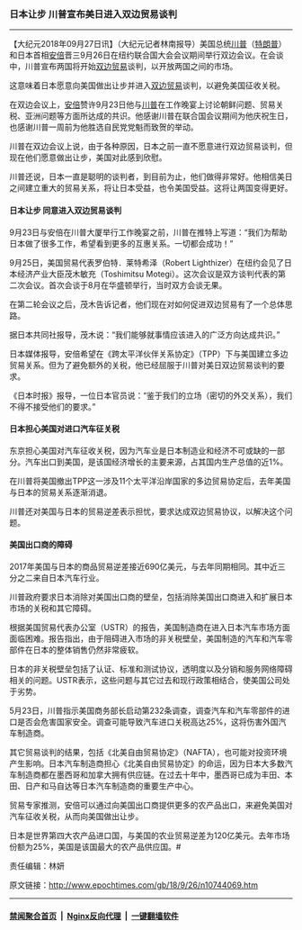 ### 日本让步 川普宣布美日进入双边贸易谈判
------------------------

<p>【大纪元2018年09月27日讯】（大纪元记者林南报导）美国总统<a href="http://www.epochtimes.com/gb/tag/%E5%B7%9D%E6%99%AE.html">川普</a>（<a href="http://www.epochtimes.com/gb/tag/%E7%89%B9%E6%9C%97%E6%99%AE.html">特朗普</a>）和日本首相<a href="http://www.epochtimes.com/gb/tag/%E5%AE%89%E5%80%8D.html">安倍</a>晋三9月26日在纽约联合国大会会议期间举行双边会议。在会谈中，川普宣布两国将开始<a href="http://www.epochtimes.com/gb/tag/%E5%8F%8C%E8%BE%B9%E8%B4%B8%E6%98%93.html">双边贸易</a>谈判，以开放两国之间的市场。</p>
<p>这意味着日本愿意向美国做出让步并进入<a href="http://www.epochtimes.com/gb/tag/%E5%8F%8C%E8%BE%B9%E8%B4%B8%E6%98%93.html">双边贸易</a>谈判，以避免美国征收关税。</p>
<p>在双边会议上，<a href="http://www.epochtimes.com/gb/tag/%E5%AE%89%E5%80%8D.html">安倍</a>赞许9月23日他与<a href="http://www.epochtimes.com/gb/tag/%E5%B7%9D%E6%99%AE.html">川普</a>在工作晚宴上讨论朝鲜问题、贸易关税、亚洲问题等方面所达成的共识。他感谢川普在联合国会议期间为他庆祝生日，也感谢川普一周前为他胜选自民党党魁而致贺的举动。</p>
<p>川普在双边会议上说，由于各种原因，日本之前一直不愿意进行双边贸易谈判，但现在他们愿意做出让步，美国对此感到欣慰。</p>
<p>川普还说，日本一直是聪明的谈判者，到目前为止，他们做得非常好。他相信美日之间建立重大的贸易关系，将让日本受益，也令美国受益。这将让两国变得更好。</p>
<h4>日本让步 同意进入双边贸易谈判</h4>
<p>9月23日与安倍在川普大厦举行工作晚宴之前，川普在推特上写道：“我们为帮助日本做了很多工作，希望看到更多的互惠关系。一切都会成功！”</p>
<p>9月25日，美国贸易代表罗伯特．莱特希泽（Robert Lighthizer）在纽约会见了日本经济产业大臣茂木敏充（Toshimitsu Motegi）。这次会议是双方谈判代表的第二次会议。首次会谈于8月在华盛顿举行，当时双方会谈无果。</p>
<p>在第二轮会议之后，茂木告诉记者，他们现在对如何促进双边贸易有了一个总体思路。</p>
<p>据日本共同社报导，茂木说：“我们能够就事情应该进入的广泛方向达成共识。”</p>
<p>日本媒体报导，安倍希望在《跨太平洋伙伴关系协定》（TPP）下与美国建立多边贸易关系。但为了避免额外的关税，他已经屈服于川普对美日双边贸易谈判的要求。</p>
<p>《日本时报》报导，一位日本官员说：“鉴于我们的立场（密切的外交关系），我们不得不接受他们的要求。”</p>
<h4>日本担心美国对进口汽车征关税</h4>
<p>东京担心美国对汽车征收关税，因为汽车业是日本制造业和经济不可或缺的一部分。汽车出口到美国，是该国经济增长的主要来源，占其国内生产总值的近1%。</p>
<p>在川普将美国撤出TPP这一涉及11个太平洋沿岸国家的多边贸易协定后，去年美国与日本的贸易关系逐渐消退。</p>
<p>川普还对美国与日本的贸易逆差表示担忧，要求达成双边贸易协议，以解决这个问题。</p>
<h4>美国出口商的障碍</h4>
<p>2017年美国与日本的商品贸易逆差接近690亿美元，与去年同期相同。其中近三分之二来自日本汽车行业。</p>
<p>川普政府要求日本消除对美国出口商的壁垒，包括消除美国出口商进入和扩展日本市场的关税和其它障碍。</p>
<p>根据美国贸易代表办公室（USTR）的报告，美国制造商在进入日本汽车市场方面面临困难。报告指出，由于阻碍进入市场的非关税壁垒，美国制造的汽车和汽车零部件在日本的整体销售仍然非常疲软。</p>
<p>日本的非关税壁垒包括了认证、标准和测试协议，透明度以及分销和服务网络障碍相关的问题。USTR表示，这些问题与其它过去和现行政策相结合，使美国公司处于劣势。</p>
<p>5月23日，川普指示美国商务部长启动第232条调查，调查汽车和汽车零部件的进口是否会危害国家安全。调查可能导致汽车进口关税高达25%，这将伤害外国汽车制造商。</p>
<p>其它贸易谈判的结果，包括《北美自由贸易协定》（NAFTA），也可能对投资环境产生影响。日本汽车制造商担心《北美自由贸易协定》的命运，因为日本大多数汽车制造商都在墨西哥和加拿大拥有供应链。在过去十年中，墨西哥已成为丰田、本田、日产和马自达等日本汽车制造商的重要生产中心。</p>
<p>贸易专家推测，安倍可以通过向美国出口商提供更多的农产品出口，来避免美国对汽车征收关税，从而向美国做出让步。</p>
<p>日本是世界第四大农产品进口国，与美国的农业贸易逆差为120亿美元。去年市场份额为25%，美国是该国最大的农产品供应国。#</p>
<p>责任编辑：林妍</p>

原文链接：http://www.epochtimes.com/gb/18/9/26/n10744069.htm


------------------------
#### [禁闻聚合首页](https://github.com/gfw-breaker/banned-news/blob/master/README.md) &nbsp;|&nbsp; [Nginx反向代理](https://github.com/gfw-breaker/open-proxy/blob/master/README.md) &nbsp;|&nbsp; [一键翻墙软件](https://github.com/gfw-breaker/nogfw/blob/master/README.md)